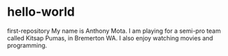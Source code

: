 # hello-world
first-repository
My name is Anthony Mota. I am playing for a semi-pro team called Kitsap Pumas, in Bremerton WA. I also enjoy watching movies and programming.
